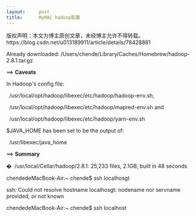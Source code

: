 ```yaml
---
layout:     post
title:      MyMAC hadoop配置
---
```

<div id="article_content" class="article_content clearfix csdn-tracking-statistics" data-pid="blog" data-mod="popu_307" data-dsm="post">
								<div class="article-copyright">
					版权声明：本文为博主原创文章，未经博主允许不得转载。					https://blog.csdn.net/u013189911/article/details/78428881				</div>
								            <link rel="stylesheet" href="https://csdnimg.cn/release/phoenix/template/css/ck_htmledit_views-f76675cdea.css">
						<div class="htmledit_views" id="content_views">
                
<p class="p1"><span class="s1">Already downloaded: /Users/chende/Library/Caches/Homebrew/hadoop-2.8.1.tar.gz</span></p>
<p class="p1"><span class="s2">==&gt;</span><span class="s1"> <strong>Caveats</strong></span></p>
<p class="p1"><span class="s1">In Hadoop's config file:</span></p>
<p class="p1"><span class="s1"><span>  </span>/usr/local/opt/hadoop/libexec/etc/hadoop/hadoop-env.sh,</span></p>
<p class="p1"><span class="s1"><span>  </span>/usr/local/opt/hadoop/libexec/etc/hadoop/mapred-env.sh and</span></p>
<p class="p1"><span class="s1"><span>  </span>/usr/local/opt/hadoop/libexec/etc/hadoop/yarn-env.sh</span></p>
<p class="p1"><span class="s1">$JAVA_HOME has been set to be the output of:</span></p>
<p class="p1"><span class="s1"><span>  </span>/usr/libexec/java_home</span></p>
<p class="p1"><span class="s2">==&gt;</span><span class="s1"> <strong>Summary</strong></span></p>
<p class="p1"><span class="s1">�<span>  </span>/usr/local/Cellar/hadoop/2.8.1: 25,233 files, 2.1GB, built in 48 seconds</span></p>
<p class="p1"><span class="s1">chendedeMacBook-Air:~ chende$ ssh localhosgt</span></p>
<p class="p1"><span class="s1">ssh: Could not resolve hostname localhosgt: nodename nor servname provided, or not known</span></p>
<p class="p1"><span class="s1">chendedeMacBook-Air:~ chende$ ssh localhost</span></p>
            </div>
                </div>